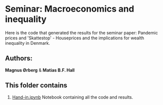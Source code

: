 # Seminar: Macroeconomics and inequality

Here is the code that generated the results for the seminar paper: Pandemic prices and 'Skattestop' - Houseprices and the implications for wealth inequality in Denmark.

## Authors: 

**Magnus Ørberg** & **Matias B.F. Hall**

## This folder contains

1. [Hand-in.ipynb](Hand_in.ipynb) Notebook containing all the code and results.
